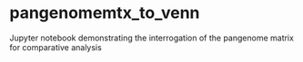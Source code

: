 # pangenomemtx_to_venn
Jupyter notebook demonstrating the interrogation of the pangenome matrix for comparative analysis
